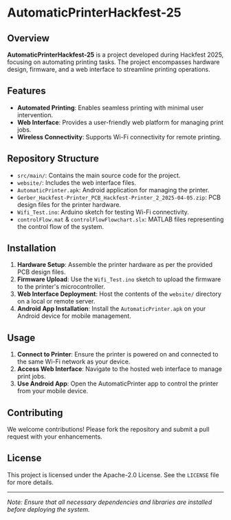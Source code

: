 # AutomaticPrinterHackfest-25

## Overview

**AutomaticPrinterHackfest-25** is a project developed during Hackfest 2025, focusing on automating printing tasks. The project encompasses hardware design, firmware, and a web interface to streamline printing operations.

## Features

- **Automated Printing**: Enables seamless printing with minimal user intervention.
- **Web Interface**: Provides a user-friendly web platform for managing print jobs.
- **Wireless Connectivity**: Supports Wi-Fi connectivity for remote printing.

## Repository Structure

- `src/main/`: Contains the main source code for the project.
- `website/`: Includes the web interface files.
- `AutomaticPrinter.apk`: Android application for managing the printer.
- `Gerber_Hackfest-Printer_PCB_Hackfest-Printer_2_2025-04-05.zip`: PCB design files for the printer hardware.
- `Wifi_Test.ino`: Arduino sketch for testing Wi-Fi connectivity.
- `controlFlow.mat` & `controlFlowFlowchart.slx`: MATLAB files representing the control flow of the system.

## Installation

1. **Hardware Setup**: Assemble the printer hardware as per the provided PCB design files.
2. **Firmware Upload**: Use the `Wifi_Test.ino` sketch to upload the firmware to the printer's microcontroller.
3. **Web Interface Deployment**: Host the contents of the `website/` directory on a local or remote server.
4. **Android App Installation**: Install the `AutomaticPrinter.apk` on your Android device for mobile management.

## Usage

1. **Connect to Printer**: Ensure the printer is powered on and connected to the same Wi-Fi network as your device.
2. **Access Web Interface**: Navigate to the hosted web interface to manage print jobs.
3. **Use Android App**: Open the AutomaticPrinter app to control the printer from your mobile device.

## Contributing

We welcome contributions! Please fork the repository and submit a pull request with your enhancements.

## License

This project is licensed under the Apache-2.0 License. See the `LICENSE` file for more details.

---

*Note: Ensure that all necessary dependencies and libraries are installed before deploying the system.*
